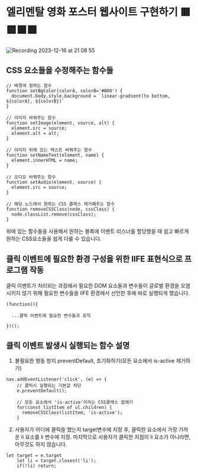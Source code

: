 # 엘리멘탈 영화 포스터 웹사이트 구현하기 🟥🟦🟩🟪
![Recording 2023-12-16 at 21 08 55](https://github.com/dldnlee/js-homework/assets/83799987/8ca5eaba-823f-412a-b7b6-9a30d9e1e90e)

## CSS 요소들을 수정해주는 함수들
```
// 배경색 정하는 함수
function setBgColor(colorA, colorB='#000') {
  document.body.style.background = `linear-gradient(to bottom, ${colorA}, ${colorB})`
}

// 이미지 바꿔주는 함수
function setImage(element, source, alt) {
  element.src = source;
  element.alt = alt;
}

// 이미지 위에 있는 텍스트 바꿔주는 함수
function setNameText(element, name) {
  element.innerHTML = name;
}

// 오디오 바꿔주는 함수
function setAudio(element, source) {
  element.src = source;
}

// 해당 노드에서 원하는 CSS 클래스 제거해주는 함수
function removeCSSClass(node, cssClass) {
  node.classList.remove(cssClass);
}
```
위에 있는 함수들을 사용해서 원하는 블록에 이벤트 리스너를 할당했을 때 쉽고 빠르게 원하는 CSS요소들을 쉽게 다룰 수 있습니다.

## 클릭 이벤트에 필요한 환경 구성을 위한 IIFE 표현식으로 프로그램 작동
클릭 이벤트가 처리되는 과정에서 필요한 DOM 요소들과 변수들이 글로벌 환경을 오염 시키지 않기 위해 필요한 변수들을 IIFE 환경에서 선언한 후에 바로 실행되게 했습니다.
```
(function(){

  ...클릭 이벤트에 필요한 변수들과 로직

})();
```

## 클릭 이벤트 발생시 실행되는 함수 설명
1. 불필요한 행동 방지 preventDefault, 초기화하기(모든 요소에서 is-active 제거하기)
```
nav.addEventListener('click', (e) => {
    // 클릭시 실행되는 기본값 차단
    e.preventDefault();

    // 모든 요소에서 'is-active'이라는 CSS클래스 없애기
    for(const listItem of ul.children) {
      removeCSSClass(listItem, 'is-active');
    }
```

2. 사용자가 어디에 클릭을 했는지 target변수에 지정 후, 클릭한 요소에서 가장 가까운 li 요소를 li 변수에 지정. 마지막으로 사용자가 클릭한 지점이 li 요소가 아니라면, 아무것도 하지 않습니다.
```
let target = e.target
    let li = target.closest('li');
    if(!li) return;
```
